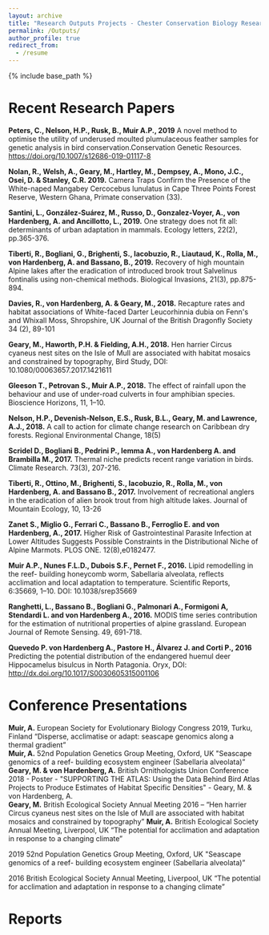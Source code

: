 ```yaml
---
layout: archive
title: "Research Outputs Projects - Chester Conservation Biology Research Group"
permalink: /Outputs/
author_profile: true
redirect_from:
  - /resume
---
```


{% include base_path %}

# Recent Research Papers

__Peters, C., Nelson, H.P., Rusk, B., Muir A.P., 2019__ A novel method to optimise the utility of underused moulted plumulaceous feather samples for genetic analysis in bird conservation.Conservation Genetic Resources. https://doi.org/10.1007/s12686-019-01117-8

__Nolan, R., Welsh, A., Geary, M., Hartley, M., Dempsey, A., Mono, J.C., Osei, D. & Stanley, C.R. 
2019.__ Camera Traps Confirm the Presence of the White-naped Mangabey  Cercocebus lunulatus in Cape Three Points Forest Reserve, Western Ghana, Primate conservation (33).  

__Santini, L., González‐Suárez, M., Russo, D., Gonzalez‐Voyer, A., von Hardenberg, A. and Ancillotto, L., 2019.__ One strategy does not fit all: determinants of urban adaptation in mammals. Ecology letters, 22(2), pp.365-376.  

__Tiberti, R., Bogliani, G., Brighenti, S., Iacobuzio, R., Liautaud, K., Rolla, M., von Hardenberg, A. and Bassano, B., 2019.__ Recovery of high mountain Alpine lakes after the eradication of introduced brook trout Salvelinus fontinalis using non-chemical methods. Biological Invasions, 21(3), pp.875-894.  

__Davies, R., von Hardenberg, A. & Geary, M., 2018.__ Recapture rates and habitat associations of White-faced Darter Leucorhinnia dubia on Fenn's and Whixall Moss, Shropshire, UK Journal of the British Dragonfly Society 34 (2), 89-101  

__Geary, M., Haworth, P.H. & Fielding, A.H., 2018.__ Hen harrier Circus cyaneus nest sites on the Isle of Mull are associated with habitat mosaics and constrained by topography, Bird Study, DOI: 10.1080/00063657.2017.1421611  

__Gleeson T., Petrovan S., Muir A.P., 2018.__ The effect of rainfall upon the behaviour and use of under-road culverts in four amphibian species. Bioscience Horizons, 11, 1–10.  

__Nelson, H.P., Devenish-Nelson, E.S., Rusk, B.L., Geary, M. and Lawrence, A.J., 2018.__ A call to action for climate change research on Caribbean dry forests. Regional Environmental Change, 18(5)  

__Scridel D., Bogliani B., Pedrini P., Iemma A., von Hardenberg A. and Brambilla M., 2017.__ Thermal niche predicts recent range variation in birds. Climate Research. 73(3), 207-216.   

__Tiberti, R., Ottino, M., Brighenti, S., Iacobuzio, R., Rolla, M., von Hardenberg, A.  and Bassano B., 2017.__ Involvement of recreational anglers in the eradication of alien brook trout from high altitude lakes. Journal of Mountain Ecology, 10, 13-26  

__Zanet S., Miglio G., Ferrari C., Bassano B., Ferroglio E. and  von Hardenberg, A., 2017.__ Higher Risk of Gastrointestinal Parasite Infection at Lower Altitudes Suggests Possible Constraints in the Distributional Niche of Alpine Marmots.  PLOS ONE. 12(8),e0182477.  

__Muir A.P., Nunes F.L.D., Dubois S.F., Pernet F., 2016.__ Lipid remodelling in the reef- building honeycomb worm, Sabellaria alveolata, reflects acclimation and local adaptation to temperature. Scientific Reports, 6:35669, 1–10. DOI: 10.1038/srep35669  

__Ranghetti, L., Bassano B., Bogliani G., Palmonari A., Formigoni A, Stendardi L. and  von Hardenberg A., 2016.__ MODIS time series contribution for the estimation of nutritional properties of alpine grassland. European Journal of Remote Sensing. 49, 691-718.  

__Quevedo P. von Hardenberg A.,  Pastore H., Álvarez J. and  Corti P., 2016__ Predicting the potential distribution of the endangered huemul deer Hippocamelus bisulcus in North Patagonia.  Oryx, DOI: http://dx.doi.org/10.1017/S0030605315001106   

# Conference Presentations


__Muir, A.__ European Society for Evolutionary Biology Congress 2019, Turku, Finland “Disperse, acclimatise or adapt: seascape genomics along a thermal gradient”  
__Muir, A.__ 52nd Population Genetics Group Meeting, Oxford, UK "Seascape genomics of a reef-	building ecosystem engineer (Sabellaria alveolata)”    
__Geary, M. & von Hardenberg, A.__ British Ornithologists Union Conference 2018 - Poster - "SUPPORTING THE ATLAS: Using the Data Behind Bird Atlas Projects to Produce Estimates of Habitat Specific Densities" - Geary, M. & von Hardenberg, A.  
__Geary, M.__ British Ecological Society Annual Meeting 2016 – “Hen harrier Circus cyaneus nest sites on the Isle of Mull are associated with habitat mosaics and constrained by topography”
__Muir, A.__ British Ecological Society Annual Meeting, Liverpool, UK “The potential for acclimation and adaptation in response to a changing climate”  


2019		52nd Population Genetics Group Meeting, Oxford, UK "Seascape genomics of a reef-	building ecosystem engineer (Sabellaria alveolata)”

2016		British Ecological Society Annual Meeting, Liverpool, UK “The potential for acclimation and adaptation in response to a changing climate”
  

# Reports
